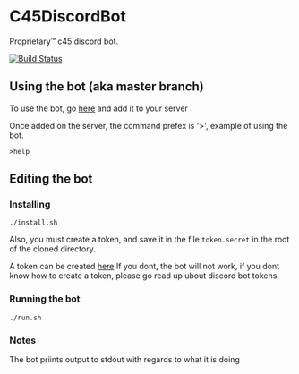 # C45DiscordBot
Proprietary™ c45 discord bot.

[![Build Status](https://travis-ci.com/Skippy404/C45DiscordBot.svg?branch=master)](https://travis-ci.com/Skippy404/C45DiscordBot)

## Using the bot (aka master branch)
To use the bot, go [here](https://discordapp.com/oauth2/authorize?client_id=694185053156016178&scope=bot&permissions=8) and add it to your server

Once added on the server, the command prefex is '>', example of using the bot.
````
>help
````

## Editing the bot

### Installing
````
./install.sh
````
Also, you must create a token, and save it in the file `token.secret` in the
root of the cloned directory.

A token can be created [here](https://discordapp.com/developers/applications)
If you dont, the bot will not work, if you dont know how to create a token,
please go read up ubout discord bot tokens.

### Running the bot
````
./run.sh
````

### Notes
The bot priints output to stdout with regards to what it is doing
